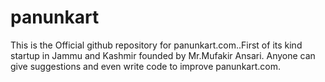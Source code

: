 # panunkart

This is the Official github repository for  panunkart.com..First of its kind startup in Jammu and Kashmir founded by Mr.Mufakir
Ansari.
Anyone can give suggestions and even write code to improve panunkart.com.


